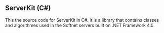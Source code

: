 ## ServerKit (C#)

This the source code for ServerKit in C#. It is a library that contains classes and algorithmes used in the Softnet servers built on .NET Framework 4.0.
